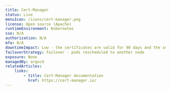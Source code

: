 ```yaml
---
title: Cert-Manager
status: Live
menuIcon: /icons/cert-manager.png
license: Open source (Apache)
runtimeEnvironment: Kubernetes
sso: N/A
authorization: N/A
mfa: N/A
downtimeImpact: Low - the certificates are valid for 90 days and the service does not need to be running in order for others to use them
failoverStrategy: Failover - pods rescheduled to another node
exposure: None
managedBy: argocd
relatedArticles:
    links:
        - title: Cert-Manager documentation
          href: https://cert-manager.io/
---
```

<br>